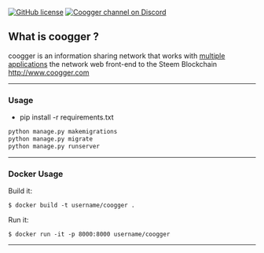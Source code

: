 [![GitHub license](https://img.shields.io/badge/license-MIT-blue.svg)](https://github.com/coogger/blob/master/LICENSE.txt)
[![Coogger channel on Discord](https://img.shields.io/badge/chat-discord-738bd7.svg)](https://discord.gg/kJMbsdT)

## What is coogger ?

coogger is an information sharing network that works with [multiple applications](http://www.coogger.com/apps) the network web front-end to the Steem Blockchain http://www.coogger.com

-----

### Usage

- pip install -r requirements.txt

```python
python manage.py makemigrations
python manage.py migrate
python manage.py runserver

```

---
### Docker Usage
Build it:
```
$ docker build -t username/coogger .
```

Run it:
```
$ docker run -it -p 8000:8000 username/coogger
```
---
